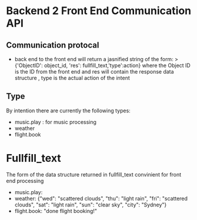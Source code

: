 # Backend 2 Front End Communication API

## Communication protocal
* back end to the front end will return a jasnified string of the form: \>
 {'ObjectID': object_id, 'res': fullfill_text,'type':action}
where the Object ID is the ID from the front end and res will contain the response data structure , type is the actual action of the intent

## Type
By intention there are currently the following types:
* music.play : for music processing
* weather
* flight.book

# Fullfill_text
The form of the data structure returned in fullfill_text convinient for front end processing
* music.play: 
* weather: {"wed": "scattered clouds", "thu": "light rain", "fri": "scattered clouds", "sat": "light rain", "sun": "clear sky", "city": "Sydney"}
* flight.book: "done flight booking!"
